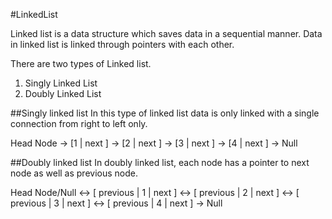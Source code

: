 #LinkedList

Linked list is a data structure which saves data in a sequential manner. Data in linked list is linked through pointers with each other.

There are two types of Linked list.
 
1. Singly Linked List
2. Doubly Linked List 

##Singly linked list
In this type of linked list data is only linked with a single connection from right to left only. 

Head Node -> [1 | next ] -> [2 | next ] -> [3 | next ] -> [4 | next ] -> Null

##Doubly linked list
In doubly linked list, each node has a pointer to next node as well as previous node. 

Head Node/Null <-> [ previous | 1 | next ] <-> [ previous | 2 | next ] <-> [ previous | 3 | next ] <-> [ previous | 4 | next ] -> Null
